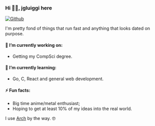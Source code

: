 ### Hi 🖐🏻, jgluiggi here 

[![Github](https://img.shields.io/github/followers/jgluiggi?label=Follow&style=social)](https://github.com/jgluiggi)

I'm pretty fond of things that run fast and anything that looks dated on purpose.

#### 🔭 I’m currently working on:
* Getting my CompSci degree.

#### 🌱 I’m currently learning:
* Go, C, React and general web development.

#### ⚡ Fun facts:
* Big time anime/metal enthusiast;
* Hoping to get at least 10% of my ideas into the real world.

I use [Arch](https://archlinux.org/) by the way. 🤓
